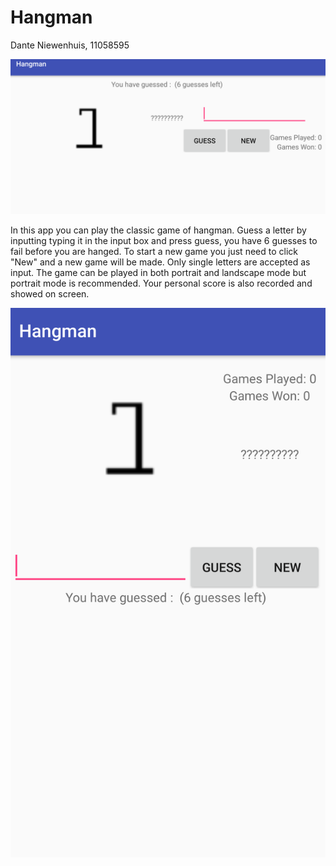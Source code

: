 # Hangman
Dante Niewenhuis, 11058595


![picture of the app in landscape mode](/doc/landscape.png)

In this app you can play the classic game of hangman. Guess a letter by inputting typing it in the input box and press guess,
you have 6 guesses to fail before you are hanged. To start a new game you just need to click "New" and a new game will be made.
Only single letters are accepted as input. The game can be played in both portrait and landscape mode but portrait mode is 
recommended. Your personal score is also recorded and showed on screen.


![picture of the app in landscape mode](/doc/portrait.png)
